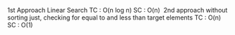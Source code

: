 1st Approach
Linear Search
TC : O(n log n)  SC : O(n)
​
2nd approach
without sorting just, checking for equal to and less than target elements
TC : O(n) SC : O(1)
​